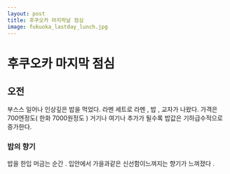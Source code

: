 ```yaml
---
layout: post
title: 후쿠오카 마지막날 점심 
image: fukuoka_lastday_lunch.jpg
---
```


# 후쿠오카 마지막 점심

## 오전 
부스스 일어나 인상깊은 밥을 먹었다. 라멘 세트로 라멘 , 밥 , 교자가 나왔다. 가격은 700엔정도( 한화 7000원정도 ) 
거기나 여기나 추가가 될수록 밥값은 기하급수적으로 증가한다. 

### 밥의 향기 
밥을 한입 머금는 순간 . 입안에서 가을과같은 신선함이느껴지는 향기가 느껴졌다 . 